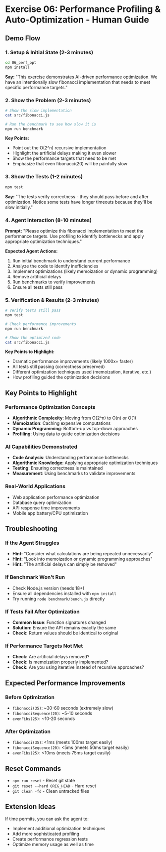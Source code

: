 # Exercise 06: Performance Profiling & Auto-Optimization - Human Guide

## Demo Flow

### 1. Setup & Initial State (2-3 minutes)
```bash
cd 06_perf_opt
npm install
```

**Say:** "This exercise demonstrates AI-driven performance optimization. We have an intentionally slow fibonacci implementation that needs to meet specific performance targets."

### 2. Show the Problem (2-3 minutes)
```bash
# Show the slow implementation
cat src/fibonacci.js

# Run the benchmark to see how slow it is
npm run benchmark
```

**Key Points:**
- Point out the O(2^n) recursive implementation
- Highlight the artificial delays making it even slower
- Show the performance targets that need to be met
- Emphasize that even fibonacci(20) will be painfully slow

### 3. Show the Tests (1-2 minutes)
```bash
npm test
```

**Say:** "The tests verify correctness - they should pass before and after optimization. Notice some tests have longer timeouts because they'll be slow initially."

### 4. Agent Interaction (8-10 minutes)
**Prompt:** "Please optimize this fibonacci implementation to meet the performance targets. Use profiling to identify bottlenecks and apply appropriate optimization techniques."

**Expected Agent Actions:**
1. Run initial benchmark to understand current performance
2. Analyze the code to identify inefficiencies
3. Implement optimizations (likely memoization or dynamic programming)
4. Remove artificial delays
5. Run benchmarks to verify improvements
6. Ensure all tests still pass

### 5. Verification & Results (2-3 minutes)
```bash
# Verify tests still pass
npm test

# Check performance improvements
npm run benchmark

# Show the optimized code
cat src/fibonacci.js
```

**Key Points to Highlight:**
- Dramatic performance improvements (likely 1000x+ faster)
- All tests still passing (correctness preserved)
- Different optimization techniques used (memoization, iterative, etc.)
- How profiling guided the optimization decisions

## Key Points to Highlight

### Performance Optimization Concepts
- **Algorithmic Complexity**: Moving from O(2^n) to O(n) or O(1)
- **Memoization**: Caching expensive computations
- **Dynamic Programming**: Bottom-up vs top-down approaches
- **Profiling**: Using data to guide optimization decisions

### AI Capabilities Demonstrated
- **Code Analysis**: Understanding performance bottlenecks
- **Algorithmic Knowledge**: Applying appropriate optimization techniques
- **Testing**: Ensuring correctness is maintained
- **Measurement**: Using benchmarks to validate improvements

### Real-World Applications
- Web application performance optimization
- Database query optimization
- API response time improvements
- Mobile app battery/CPU optimization

## Troubleshooting

### If the Agent Struggles
- **Hint:** "Consider what calculations are being repeated unnecessarily"
- **Hint:** "Look into memoization or dynamic programming approaches"
- **Hint:** "The artificial delays can simply be removed"

### If Benchmark Won't Run
- Check Node.js version (needs 18+)
- Ensure all dependencies installed with `npm install`
- Try running `node benchmark/bench.js` directly

### If Tests Fail After Optimization
- **Common Issue**: Function signatures changed
- **Solution:** Ensure the API remains exactly the same
- **Check:** Return values should be identical to original

### If Performance Targets Not Met
- **Check:** Are artificial delays removed?
- **Check:** Is memoization properly implemented?
- **Check:** Are you using iterative instead of recursive approaches?

## Expected Performance Improvements

### Before Optimization
- `fibonacci(35)`: ~30-60 seconds (extremely slow)
- `fibonacciSequence(20)`: ~5-10 seconds  
- `evenFibs(25)`: ~10-20 seconds

### After Optimization
- `fibonacci(35)`: <1ms (meets 100ms target easily)
- `fibonacciSequence(20)`: <5ms (meets 50ms target easily)
- `evenFibs(25)`: <10ms (meets 75ms target easily)

## Reset Commands
- `npm run reset` - Reset git state
- `git reset --hard ORIG_HEAD` - Hard reset
- `git clean -fd` - Clean untracked files

## Extension Ideas
If time permits, you can ask the agent to:
- Implement additional optimization techniques
- Add more sophisticated profiling
- Create performance regression tests
- Optimize memory usage as well as time